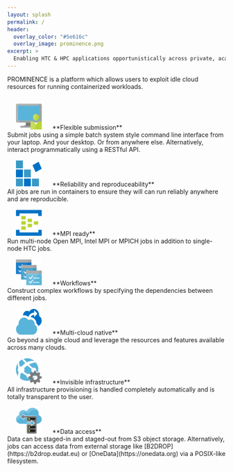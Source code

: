 ```yaml
---
layout: splash
permalink: /
header:
  overlay_color: "#5e616c"
  overlay_image: prominence.png
excerpt: >
  Enabling HTC & HPC applications opportunistically across private, academic and public clouds. 
---
```


PROMINENCE is a platform which allows users to exploit idle cloud resources for running containerized workloads.
<br/>
<br/>

<img width="60" height="60" src="prominence-job-submission.png" hspace="20">
**Flexible submission**<br/>
Submit jobs using a simple batch system style command line interface from your laptop. And your desktop. Or from anywhere else. Alternatively, interact programmatically using a RESTful API.
<br/>
<br/>

<img width="60" height="60" src="prominence-containers.png" hspace="20">
**Reliability and reproduceability**<br/>
All jobs are run in containers to ensure they will can run reliably anywhere and are reproducible.
<br/>
<br/>

<img width="60" height="60" src="prominence-multi-node.png" hspace="20">
**MPI ready**<br/>
Run multi-node Open MPI, Intel MPI or MPICH jobs in addition to single-node HTC jobs.
<br/>
<br/>

<img width="60" height="60" src="prominence-workflow.png" hspace="20">
**Workflows**<br/>
Construct complex workflows by specifying the dependencies between different jobs.
<br/>
<br/>

<img width="60" height="60" src="prominence-burst.png" hspace="20">
**Multi-cloud native**<br/>
Go beyond a single cloud and leverage the resources and features available across many clouds.
<br/>
<br/>

<img width="60" height="60" src="prominence-invisible.png" hspace="20">
**Invisible infrastructure**<br/>
All infrastructure provisioning is handled completely automatically and is totally transparent to the user.
<br/>
<br/>

<img width="60" height="60" src="prominence-storage.png" hspace="20">
**Data access**<br/>
Data can be staged-in and staged-out from S3 object storage. Alternatively, jobs can access data from external storage like [B2DROP](https://b2drop.eudat.eu) or [OneData](https://onedata.org) via a POSIX-like filesystem.

